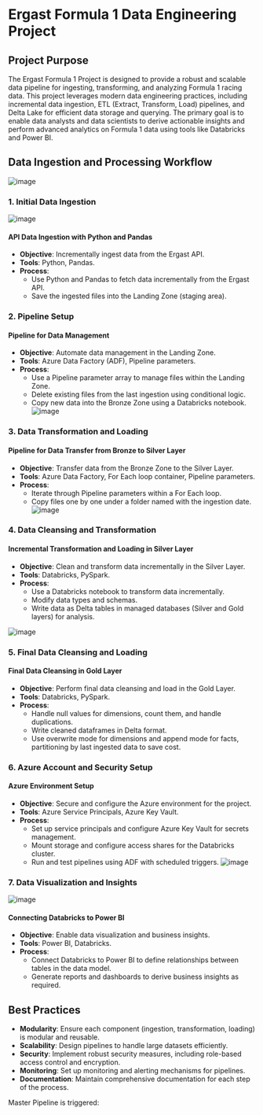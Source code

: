 

# Ergast Formula 1 Data Engineering Project

## Project Purpose

The Ergast Formula 1 Project is designed to provide a robust and scalable data pipeline for ingesting, transforming, and analyzing Formula 1 racing data. This project leverages modern data engineering practices, including incremental data ingestion, ETL (Extract, Transform, Load) pipelines, and Delta Lake for efficient data storage and querying. The primary goal is to enable data analysts and data scientists to derive actionable insights and perform advanced analytics on Formula 1 data using tools like Databricks and Power BI.

## Data Ingestion and Processing Workflow

![image](https://github.com/user-attachments/assets/2543dddf-cfef-4513-81cc-46d2fae5d507)

### 1. Initial Data Ingestion

![image](https://github.com/user-attachments/assets/233c98ad-11e7-403f-afb3-4d3893039d20)

#### API Data Ingestion with Python and Pandas
- **Objective**: Incrementally ingest data from the Ergast API.
- **Tools**: Python, Pandas.
- **Process**:
  - Use Python and Pandas to fetch data incrementally from the Ergast API.
  - Save the ingested files into the Landing Zone (staging area).

### 2. Pipeline Setup

#### Pipeline for Data Management
- **Objective**: Automate data management in the Landing Zone.
- **Tools**: Azure Data Factory (ADF), Pipeline parameters.
- **Process**:
  - Use a Pipeline parameter array to manage files within the Landing Zone.
  - Delete existing files from the last ingestion using conditional logic.
  - Copy new data into the Bronze Zone using a Databricks notebook.
![image](https://github.com/user-attachments/assets/810247f3-e416-4be3-b47f-0d4fa2dee611)

### 3. Data Transformation and Loading

#### Pipeline for Data Transfer from Bronze to Silver Layer
- **Objective**: Transfer data from the Bronze Zone to the Silver Layer.
- **Tools**: Azure Data Factory, For Each loop container, Pipeline parameters.
- **Process**:
  - Iterate through Pipeline parameters within a For Each loop.
  - Copy files one by one under a folder named with the ingestion date.
 ![image](https://github.com/user-attachments/assets/4328c271-37fa-4898-a552-2b565dff2b9d)

### 4. Data Cleansing and Transformation

#### Incremental Transformation and Loading in Silver Layer
- **Objective**: Clean and transform data incrementally in the Silver Layer.
- **Tools**: Databricks, PySpark.
- **Process**:
  - Use a Databricks notebook to transform data incrementally.
  - Modify data types and schemas.
  - Write data as Delta tables in managed databases (Silver and Gold layers) for analysis.

![image](https://github.com/user-attachments/assets/131f00db-e733-4aad-b125-1cd7579bb647)


### 5. Final Data Cleansing and Loading

#### Final Data Cleansing in Gold Layer
- **Objective**: Perform final data cleansing and load in the Gold Layer.
- **Tools**: Databricks, PySpark.
- **Process**:
  - Handle null values for dimensions, count them, and handle duplications.
  - Write cleaned dataframes in Delta format.
  - Use overwrite mode for dimensions and append mode for facts, partitioning by last ingested data to save cost.

### 6. Azure Account and Security Setup

#### Azure Environment Setup
- **Objective**: Secure and configure the Azure environment for the project.
- **Tools**: Azure Service Principals, Azure Key Vault.
- **Process**:
  - Set up service principals and configure Azure Key Vault for secrets management.
  - Mount storage and configure access shares for the Databricks cluster.
  - Run and test pipelines using ADF with scheduled triggers.
![image](https://github.com/user-attachments/assets/c7bdd929-6b85-4a00-a491-8eba0cc51b7f)

### 7. Data Visualization and Insights
![image](https://github.com/user-attachments/assets/6eede8ff-5ae6-4b89-b182-28cd33cec58b)

#### Connecting Databricks to Power BI
- **Objective**: Enable data visualization and business insights.
- **Tools**: Power BI, Databricks.
- **Process**:
  - Connect Databricks to Power BI to define relationships between tables in the data model.
  - Generate reports and dashboards to derive business insights as required.

## Best Practices

- **Modularity**: Ensure each component (ingestion, transformation, loading) is modular and reusable.
- **Scalability**: Design pipelines to handle large datasets efficiently.
- **Security**: Implement robust security measures, including role-based access control and encryption.
- **Monitoring**: Set up monitoring and alerting mechanisms for pipelines.
- **Documentation**: Maintain comprehensive documentation for each step of the process.




Master Pipeline is triggered:
 #
 
